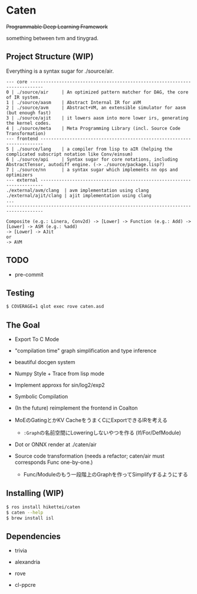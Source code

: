 # Caten

~~Programmable Deep Learning Framework~~

something between tvm and tinygrad.

## Project Structure (WIP)

Everything is a syntax sugar for ./source/air.

```
--- core ---------------------------------------------------------------------------
0 | ./source/air     | An optimized pattern matcher for DAG, the core of IR system.
1 | ./source/aasm    | Abstract Internal IR for aVM 
2 | ./source/avm     | Abstract+VM, an extensible simulator for aasm (but enough fast)
3 | ./source/ajit    | it lowers aasm into more lower irs, generating the kernel codes.
4 | ./source/meta    | Meta Programming Library (incl. Source Code Transformation)
--- frontend -----------------------------------------------------------------------
5 | ./source/lang    | a compiler from lisp to aIR (helping the complicated subscript notation like Conv/einsum) 
6 | ./source/api     | Syntax sugar for core notations, including AbstractTensor, autodiff engine. (-> ./source/package.lisp?)
7 | ./source/nn      | a syntax sugar which implements nn ops and optimizers
--- external -----------------------------------------------------------------------
./external/avm/clang  | avm implementation using clang
./external/ajit/clang | ajit implementation using clang
...
------------------------------------------------------------------------------------
```

```
Composite (e.g.: Linera, Conv2d) -> [Lower] -> Function (e.g.: Add) -> [Lower] -> ASM (e.g.: %add)
-> [Lower] -> AJit
or
-> AVM
```

## TODO

- pre-commit

## Testing

```sh
$ COVERAGE=1 qlot exec rove caten.asd
```

## The Goal

- Export To C Mode

- "compilation time" graph simplification and type inference

- beautiful docgen system

- Numpy Style + Trace from lisp mode

- Implement approxs for sin/log2/exp2

- Symbolic Compilation

- (In the future) reimplement the frontend in Coalton

- MoEのGatingとかKV CacheをうまくCにExportできるIRを考える

    - `:Graph`の名前空間にLoweringしないやつを作る (If/For/DefModule)

- Dot or ONNX render at ./caten/air

- Source code transformation (needs a refactor; caten/air must corresponds Func one-by-one.)

    - Func/Moduleのもう一段階上のGraphを作ってSimplifyするようにする

## Installing (WIP)

```sh
$ ros install hikettei/caten
$ caten --help
$ brew install isl
```

## Dependencies

- trivia

- alexandria

- rove

- cl-ppcre